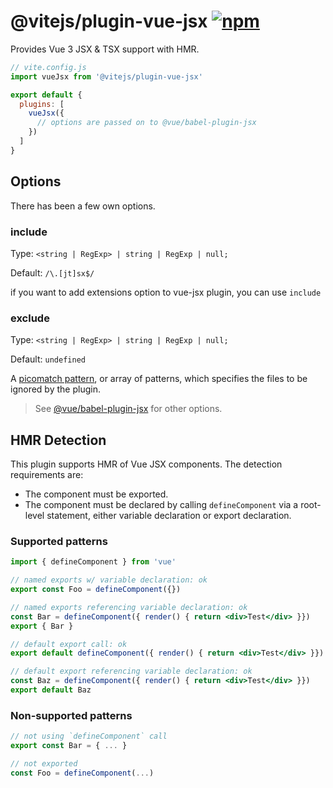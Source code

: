# @vitejs/plugin-vue-jsx [![npm](https://img.shields.io/npm/v/@vitejs/plugin-vue-jsx.svg)](https://npmjs.com/package/@vitejs/plugin-vue-jsx)

Provides Vue 3 JSX & TSX support with HMR.

```js
// vite.config.js
import vueJsx from '@vitejs/plugin-vue-jsx'

export default {
  plugins: [
    vueJsx({
      // options are passed on to @vue/babel-plugin-jsx
    })
  ]
}
```

## Options

There has been a few own options.

### include

Type: `<string | RegExp> | string | RegExp | null;`

Default: `/\.[jt]sx$/`

if you want to add extensions option to vue-jsx plugin, you can use `include`

### exclude

Type: `<string | RegExp> | string | RegExp | null;`

Default: `undefined`

A [picomatch pattern](https://github.com/micromatch/picomatch), or array of patterns, which specifies the files to be ignored by the plugin.

> See [@vue/babel-plugin-jsx](https://github.com/vuejs/jsx-next) for other options.

## HMR Detection

This plugin supports HMR of Vue JSX components. The detection requirements are:

- The component must be exported.
- The component must be declared by calling `defineComponent` via a root-level statement, either variable declaration or export declaration.

### Supported patterns

```jsx
import { defineComponent } from 'vue'

// named exports w/ variable declaration: ok
export const Foo = defineComponent({})

// named exports referencing variable declaration: ok
const Bar = defineComponent({ render() { return <div>Test</div> }})
export { Bar }

// default export call: ok
export default defineComponent({ render() { return <div>Test</div> }})

// default export referencing variable declaration: ok
const Baz = defineComponent({ render() { return <div>Test</div> }})
export default Baz
```

### Non-supported patterns

```jsx
// not using `defineComponent` call
export const Bar = { ... }

// not exported
const Foo = defineComponent(...)
```
